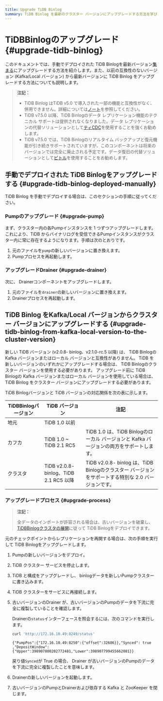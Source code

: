 ```yaml
---
title: Upgrade TiDB Binlog
summary: TiDB Binlog を最新のクラスター バージョンにアップグレードする方法を学びます。
---
```


# TiDBBinlogのアップグレード {#upgrade-tidb-binlog}

このドキュメントでは、手動でデプロイされた TiDB Binlogを最新バージョン[集まる](/tidb-binlog/tidb-binlog-overview.md)にアップグレードする方法を紹介します。また、以前の互換性のないバージョン (Kafka/Local バージョン) から最新バージョンに TiDB Binlog をアップグレードする方法についても説明します。

> **注記：**
>
> -   TiDB Binlog はTiDB v5.0 で導入された一部の機能と互換性がなく、併用できません。詳細については[ノート](/tidb-binlog/tidb-binlog-overview.md#notes)を参照してください。
> -   TiDB v7.5.0 以降、TiDB Binlogのデータ レプリケーション機能のテクニカル サポートは提供されなくなりました。データ レプリケーションの代替ソリューションとして[ティCDC](/ticdc/ticdc-overview.md)を使用することを強くお勧めします。
> -   TiDB v7.5.0 では、TiDB Binlogのリアルタイム バックアップと復元機能が引き続きサポートされていますが、このコンポーネントは将来のバージョンでは完全に廃止される予定です。データ復旧の代替ソリューションとして[ピトル](/br/br-pitr-guide.md)を使用することをお勧めします。

## 手動でデプロイされた TiDB Binlogをアップグレードする {#upgrade-tidb-binlog-deployed-manually}

TiDB Binlog を手動でデプロイする場合は、このセクションの手順に従ってください。

### Pumpのアップグレード {#upgrade-pump}

まず、クラスター内の各Pumpインスタンスを 1 つずつアップグレードします。これにより、TiDB からバイナリログを受信できるPumpインスタンスがクラスター内に常に存在するようになります。手順は次のとおりです。

1.  元のファイルを`pump`の新しいバージョンに置き換えます。
2.  Pumpプロセスを再起動します。

### アップグレードDrainer {#upgrade-drainer}

次に、 Drainerコンポーネントをアップグレードします。

1.  元のファイルを`drainer`の新しいバージョンに置き換えます。
2.  Drainerプロセスを再起動します。

## TiDB Binlog をKafka/Local バージョンからクラスター バージョンにアップグレードする {#upgrade-tidb-binlog-from-kafka-local-version-to-the-cluster-version}

新しい TiDB バージョン (v2.0.8- binlog、v2.1.0-rc.5 以降) は、 TiDB Binlogの Kafka バージョンまたはローカル バージョンと互換性がありません。 TiDB を新しいバージョンのいずれかにアップグレードする場合は、 TiDB Binlogのクラスター バージョンを使用する必要があります。 アップグレード前に TiDB Binlogの Kafka バージョンまたはローカル バージョンを使用している場合は、 TiDB Binlog をクラスター バージョンにアップグレードする必要があります。

TiDB Binlogバージョンと TiDB バージョンの対応関係を次の表に示します。

| TiDBBinlogバージョン | TiDB バージョン                          | 注記                                                                   |
| --------------- | ----------------------------------- | -------------------------------------------------------------------- |
| 地元              | TiDB 1.0 以前                         |                                                                      |
| カフカ             | TiDB 1.0 ~ TiDB 2.1 RC5             | TiDB 1.0 は、TiDB Binlogのローカル バージョンと Kafka バージョンの両方をサポートします。           |
| クラスタ            | TiDB v2.0.8- binlog、TiDB 2.1 RC5 以降 | TiDB v2.0.8- binlog は、TiDB Binlogのクラスター バージョンをサポートする特別な 2.0 バージョンです。 |

### アップグレードプロセス {#upgrade-process}

> **注記：**
>
> 全データのインポートが許容される場合は、古いバージョンを破棄し、 [TiDBBinlogクラスタの展開](/tidb-binlog/deploy-tidb-binlog.md)に従って TiDB Binlogをデプロイできます。

元のチェックポイントからレプリケーションを再開する場合は、次の手順を実行して TiDB Binlogをアップグレードします。

1.  Pumpの新しいバージョンをデプロイ。

2.  TiDB クラスター サービスを停止します。

3.  TiDB と構成をアップグレードし、 binlogデータを新しいPumpクラスターに書き込みます。

4.  TiDB クラスターをサービスに再接続します。

5.  古いバージョンのDrainer が、古いバージョンのPumpのデータを下流に完全に複製していることを確認します。

    Drainerの`status`インターフェースを照会するには、次のコマンドを実行します。

    ```bash
    curl 'http://172.16.10.49:8249/status'
    ```

        {"PumpPos":{"172.16.10.49:8250":{"offset":32686}},"Synced": true ,"DepositWindow":{"Upper":398907800202772481,"Lower":398907799455662081}}

    戻り値`Synced`が True の場合、 Drainer が古いバージョンのPumpのデータを下流に完全に複製したことを意味します。

6.  Drainerの新しいバージョンを起動します。

7.  古いバージョンのPumpとDrainerおよび依存する Kafka と ZooKeeper を閉じます。
